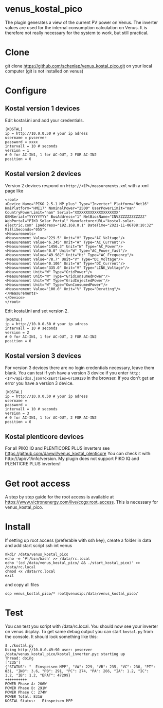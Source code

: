 # venus_kostal_pico
The plugin generates a view of the current PV power on Venus. The inverter values are used for the internal consumption calculation on Venus. It is therefore not really necessary for the system to work, but still practical.

# Clone
git clone https://github.com/schenlap/venus_kostal_pico.git on your local computer (git is not installed on venus)

# Configure

## Kostal version 1 devices
Edit kostal.ini and add your credentials.
```
[KOSTAL]
ip = http://10.0.0.50 # your ip adress
username = pvserver
password = xxxx
intervall = 10 # seconds
version = 1
# 0 for AC-IN1, 1 for AC-OUT, 2 FOR AC-IN2
position = 0
```
## Kostal version 2 devices
Version 2 devices respond on ```http://<IP>/measurements.xml``` with a xml page like
```
<root>
<Device Name="PIKO 2.5-1 MP plus" Type="Inverter" Platform="Net16" HmiPlatform="HMI17" NominalPower="2500" UserPowerLimit="nan" CountryPowerLimit="nan" Serial="XXXXXXXXXXXXXXXXXXXX" OEMSerial="YYYYYYYY" BusAddress="1" NetBiosName="INVZZZZZZZZZZZZ" WebPortal="PIKO Solar Portal" ManufacturerURL="kostal-solar-electric.com" IpAddress="192.168.0.1" DateTime="2021-11-06T08:10:32" MilliSeconds="055">
<Measurements>
<Measurement Value="229.5" Unit="V" Type="AC_Voltage"/>
<Measurement Value="6.345" Unit="A" Type="AC_Current"/>
<Measurement Value="1456.3" Unit="W" Type="AC_Power"/>
<Measurement Value="0.0" Unit="W" Type="AC_Power_fast"/>
<Measurement Value="49.982" Unit="Hz" Type="AC_Frequency"/>
<Measurement Value="78.7" Unit="V" Type="DC_Voltage"/>
<Measurement Value="0.106" Unit="A" Type="DC_Current"/>
<Measurement Value="335.0" Unit="V" Type="LINK_Voltage"/>
<Measurement Unit="W" Type="GridPower"/>
<Measurement Unit="W" Type="GridConsumedPower"/>
<Measurement Unit="W" Type="GridInjectedPower"/>
<Measurement Unit="W" Type="OwnConsumedPower"/>
<Measurement Value="100.0" Unit="%" Type="Derating"/>
</Measurements>
</Device>
</root>
```
Edit kostal.ini and set version 2.
```
[KOSTAL]
ip = http://10.0.0.50 # your ip adress
intervall = 10 # seconds
version = 2
# 0 for AC-IN1, 1 for AC-OUT, 2 FOR AC-IN2
position = 0
```
## Kostal version 3 devices
For version 3 devices there are no login credentials necessary, leave them blank. You can test if yoh have a version 3 device if you enter ```http:<IP>/api/dxs.json?dxsEntries=67109120``` in the browser. If you don't get an error you have a version 3 device.
```
[KOSTAL]
ip = http://10.0.0.50 # your ip adress
username =
password =
intervall = 10 # seconds
version = 3
# 0 for AC-IN1, 1 for AC-OUT, 2 FOR AC-IN2
position = 0
```

## Kostal plenticore devices
For all PIKO IQ and PLENTICORE PLUS inverters see https://github.com/davwil/venus_kostal_plenticore
You can check it with http://<IP>/api/v1/info/version. My plugin does not support PIKO IQ and PLENTICRE PLUS inverters!
       

# Get root access
A step by step guide for the root access is available at https://www.victronenergy.com/live/ccgx:root_access. This is necessary for venus_kostal_pico.

# Install
If setting up root access (preferable with ssh key), create a folder in data and add start script
ssh int venus
```
mkdir /data/venus_kostal_pico
echo -e '#!/bin/bash' >> /data/rc.local
echo '(cd /data/venus_kostal_pico/ && ./start_kostal_pico)' >> /data/rc.local
chmod +x /data/rc.local
exit

```
and copy all files
```
scp venus_kostal_pico/* root@venusip:/data/venus_kostal_pico/
```

# Test
You can test you script with /data/rc.local.  You should now see your inverter on venus display. To get same debug output you can start ```kostal.py``` from the console. It should look something like this:
```
$ ./kostal.py 
Using http://10.0.0.49:90 user: pvserver
/data/venus_kostal_pico/kostal_inverter.pyc starting up
Thread: doing
['235']
{"STATUS": "  Einspeisen MPP", "VA": 229, "VB": 235, "VC": 230, "PT": 831, "IN0": 3.6, "PB": 291, "PC": 274, "PA": 266, "IA": 1.2, "IC": 1.2, "IB": 1.2, "EFAT": 47299}
++++++++++
POWER Phase A: 266W
POWER Phase B: 291W
POWER Phase C: 274W
POWER Total: 831W
KOSTAL Status:   Einspeisen MPP
```
